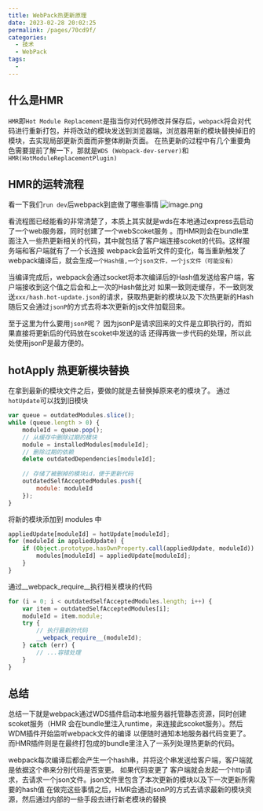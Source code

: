 ```yaml
---
title: WebPack热更新原理
date: 2023-02-28 20:02:25
permalink: /pages/70cd9f/
categories:
  - 技术
  - WebPack
tags:
  - 
---
```


## 什么是HMR

```HMR```即```Hot Module Replacement```是指当你对代码修改并保存后，```webpack```将会对代码进行重新打包，并将改动的模块发送到浏览器端，浏览器用新的模块替换掉旧的模块，去实现局部更新页面而非整体刷新页面。
在热更新的过程中有几个重要角色需要提前了解一下，那就是```WDS (Webpack-dev-server)```和```HMR(HotModuleReplacementPlugin)```

## HMR的运转流程

看一下我们```run dev```后webpack到底做了哪些事情
![image.png](https://pic.imgdb.cn/item/63fdeed2f144a0100720b5a4.png)

看流程图已经能看的非常清楚了，本质上其实就是wds在本地通过express去启动了一个web服务器，同时创建了一个webScoket服务
。而HMR则会在bundle里面注入一些热更新相关的代码，其中就包括了客户端连接scoket的代码。这样服务端和客户端就有了一个长连接
webpack会监听文件的变化，每当重新触发了webpack编译后，就会生成```一个Hash值,一个json文件，一个js文件（可能没有）```

当编译完成后，webpack会通过socket将本次编译后的Hash值发送给客户端，客户端接收到这个值之后会和上一次的Hash做比对
如果一致则走缓存，不一致则发送```xxx/hash.hot-update.json```的请求，获取热更新的模块以及下次热更新的Hash
随后又会通过```jsonP```的方式去将本次更新的js文件加载回来。

至于这里为什么要用```jsonP```呢？ 因为jsonP是请求回来的文件是立即执行的，而如果直接将更新后的代码放在scoket中发送的话
还得再做一步代码的处理，所以此处使用jsonP是最方便的。

## hotApply 热更新模块替换

在拿到最新的模块文件之后，要做的就是去替换掉原来老的模块了。
通过```hotUpdate```可以找到旧模块

```js
var queue = outdatedModules.slice();
while (queue.length > 0) {
    moduleId = queue.pop();
    // 从缓存中删除过期的模块
    module = installedModules[moduleId];
    // 删除过期的依赖
    delete outdatedDependencies[moduleId];
    
    // 存储了被删掉的模块id，便于更新代码
    outdatedSelfAcceptedModules.push({
        module: moduleId
    });
}
```


将新的模块添加到 modules 中
```js
appliedUpdate[moduleId] = hotUpdate[moduleId];
for (moduleId in appliedUpdate) {
    if (Object.prototype.hasOwnProperty.call(appliedUpdate, moduleId)) {
        modules[moduleId] = appliedUpdate[moduleId];
    }
}
```

通过__webpack_require__执行相关模块的代码
```js
for (i = 0; i < outdatedSelfAcceptedModules.length; i++) {
    var item = outdatedSelfAcceptedModules[i];
    moduleId = item.module;
    try {
        // 执行最新的代码
        __webpack_require__(moduleId);
    } catch (err) {
        // ...容错处理
    }
}
```

## 总结
   总结一下就是webpack通过WDS插件启动本地服务器托管静态资源，同时创建scoket服务（HMR 会在bundle里注入runtime，来连接此scoket服务）。然后WDM插件开始监听webpack文件的编译
以便随时通知本地服务器代码变更了。而HMR插件则是在最终打包成的bundle里注入了一系列处理热更新的代码。

webpack每次编译后都会产生一个hash串，并将这个串发送给客户端，客户端就是依据这个串来分别代码是否变更。
如果代码变更了 客户端就会发起一个http请求，去请求一个json文件。json文件里包含了本次更新的模块以及下一次更新所需要的hash值
在做完这些事情之后，HMR会通过jsonP的方式去请求最新的模块资源，然后通过内部的一些手段去进行新老模块的替换

